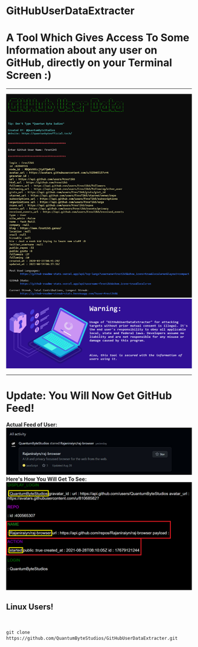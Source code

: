 # GitHubUserDataExtracter <!--<img src='https://raw.githubusercontent.com/Rajaniraiyn/GitHubUserDataExtracter/main/octocat.png' height=40>-->
# A Tool Which Gives Access To Some Information about any user on GitHub, directly on your Terminal Screen :)
<hr>
<img src="Data/Images/GitHubUserDataPreviewImg.png" alt="Preview">
<img src="Data/Images/warning.png" alt="Preview">
<!--<img src="GitHubUserDataPreviewImgTermux.jpeg" alt="Preview">-->
<hr>
<h1>Update: You Will Now Get GitHub Feed!</h1>
<b>Actual Feed of User: </b><br>
<img src="Data/Images/GitHubUserDataFeedPreviewImg.png" alt="Preview">
<b>Here's How You Will Get To See: </b><br>
<img src="Data/Images/GitHubUserDataFeedRawPreviewImg.png" alt="Preview">
<br>
<h2>Linux Users!</h2><br>

    git clone https://github.com/QuantumByteStudios/GitHubUserDataExtracter.git
